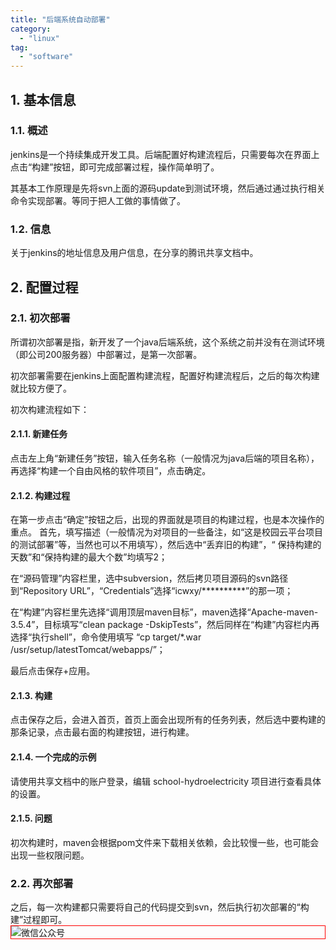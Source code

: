 ```yaml
---
title: "后端系统自动部署"
category:
  - "linux"
tag:
  - "software"
---
```


## 1. 基本信息

### 1.1. 概述

jenkins是一个持续集成开发工具。后端配置好构建流程后，只需要每次在界面上点击“构建”按钮，即可完成部署过程，操作简单明了。

其基本工作原理是先将svn上面的源码update到测试环境，然后通过通过执行相关命令实现部署。等同于把人工做的事情做了。

### 1.2. 信息

关于jenkins的地址信息及用户信息，在分享的腾讯共享文档中。

## 2. 配置过程

### 2.1. 初次部署

所谓初次部署是指，新开发了一个java后端系统，这个系统之前并没有在测试环境（即公司200服务器）中部署过，是第一次部署。

初次部署需要在jenkins上面配置构建流程，配置好构建流程后，之后的每次构建就比较方便了。

初次构建流程如下：

#### 2.1.1. 新建任务

点击左上角“新建任务”按钮，输入任务名称（一般情况为java后端的项目名称），再选择“构建一个自由风格的软件项目”，点击确定。

#### 2.1.2. 构建过程

在第一步点击“确定”按钮之后，出现的界面就是项目的构建过程，也是本次操作的重点。
首先，填写描述（一般情况为对项目的一些备注，如“这是校园云平台项目的测试部署”等，当然也可以不用填写），然后选中“丢弃旧的构建”，“	保持构建的天数”和“保持构建的最大个数”均填写2；

在“源码管理”内容栏里，选中subversion，然后拷贝项目源码的svn路径到“Repository URL”，“Credentials”选择“icwxy/**********”的那一项；

在“构建”内容栏里先选择“调用顶层maven目标”，maven选择“Apache-maven-3.5.4”，目标填写“clean package -DskipTests”，然后同样在“构建”内容栏内再选择“执行shell”，命令使用填写 “cp target/*.war /usr/setup/latestTomcat/webapps/”；

最后点击保存+应用。

#### 2.1.3. 构建

点击保存之后，会进入首页，首页上面会出现所有的任务列表，然后选中要构建的那条记录，点击最右面的构建按钮，进行构建。

#### 2.1.4. 一个完成的示例

请使用共享文档中的账户登录，编辑 school-hydroelectricity 项目进行查看具体的设置。

#### 2.1.5. 问题

初次构建时，maven会根据pom文件来下载相关依赖，会比较慢一些，也可能会出现一些权限问题。

### 2.2. 再次部署

之后，每一次构建都只需要将自己的代码提交到svn，然后执行初次部署的“构建”过程即可。
<img style="border:1px red solid; display:block; margin:0 auto;" :src="$withBase('/qrcode.jpg')" alt="微信公众号" />
